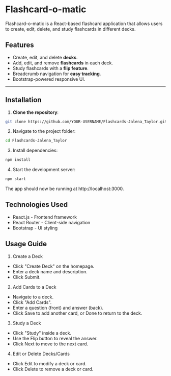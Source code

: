 # Flashcard-o-matic

Flashcard-o-matic is a React-based flashcard application that allows users to create, edit, delete, and study flashcards in different decks.

## Features
- Create, edit, and delete **decks**.
- Add, edit, and remove **flashcards** in each deck.
- Study flashcards with a **flip feature**.
- Breadcrumb navigation for **easy tracking**.
- Bootstrap-powered responsive UI.

---

## Installation

1. **Clone the repository**:
```bash
git clone https://github.com/YOUR-USERNAME/Flashcards-Jalena_Taylor.git
```

2. Navigate to the project folder:
```bash
cd Flashcards-Jalena_Taylor
```

3. Install dependencies:
```bash
npm install
```

4. Start the development server:
```bash
npm start
```
The app should now be running at http://localhost:3000.

## Technologies Used
- React.js - Frontend framework
- React Router - Client-side navigation
- Bootstrap - UI styling

## Usage Guide
1. Create a Deck
 - Click "Create Deck" on the homepage.
 - Enter a deck name and description.
 - Click Submit.

2. Add Cards to a Deck
 - Navigate to a deck.
 - Click "Add Cards".
 - Enter a question (front) and answer (back).
 - Click Save to add another card, or Done to return to the deck.

3. Study a Deck
 - Click "Study" inside a deck.
 - Use the Flip button to reveal the answer.
 - Click Next to move to the next card.

4. Edit or Delete Decks/Cards
 - Click Edit to modify a deck or card.
 - Click Delete to remove a deck or card.